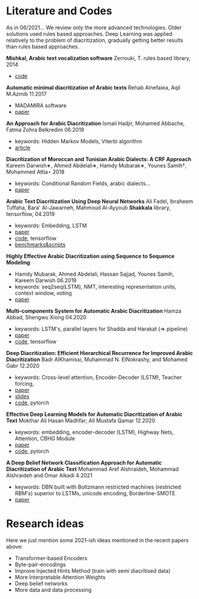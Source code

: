 # Literature and Codes 
As in 06/2021... We review only the more advanced technologies. 
Older solutions used rules based approaches.
Deep Learning was applied relatively to the problem of diacritization, gradually getting better results than rules based approaches.

**Mishkal, Arabic text vocalization software**
Zerrouki, T.
 rules based library, 2014
 * [code](https://github.com/linuxscout/mishkal)

**Automatic minimal diacritization of Arabic texts**
Rehab Alnefaiea, Aqil M.Azmib
11.2017
* MADAMIRA software
* [paper](https://www.sciencedirect.com/science/article/pii/S1877050917321634)

**An Approach for Arabic Diacritization**
 Ismail Hadjir, Mohamed Abbache, Fatma Zohra Belkredim
06.2019
* keywords: Hidden Markov Models, Viterbi algorithm
* [article](https://link.springer.com/chapter/10.1007/978-3-030-23281-8_29)

**Diacritization of Moroccan and Tunisian Arabic Dialects: A CRF Approach**
Kareem Darwish∗, Ahmed Abdelali∗, Hamdy Mubarak∗, Younes Samih†, Mohammed Attia⋆
2018
* keywords: Conditional Random Fields, arabic dialects...
* [paper](http://lrec-conf.org/workshops/lrec2018/W30/pdf/20_W30.pdf)

**Arabic Text Diacritization Using Deep Neural Networks**
Ali Fadel, Ibraheem Tuffaha, Bara' Al-Jawarneh, Mahmoud Al-Ayyoub
**Shakkala** library, tensorflow,  04.2019
* keywords: Embedding, LSTM
*  [paper](https://arxiv.org/abs/1905.01965)
*  [code](https://github.com/Barqawiz/Shakkala), tensorflow
* [benchmarks&scripts](https://github.com/AliOsm/arabic-text-diacritization)

**Highly Effective Arabic Diacritization using Sequence to Sequence Modeling**
* Hamdy Mubarak, Ahmed Abdelali, Hassan Sajjad, Younes Samih, Kareem Darwish
06.2019
* keywords: seq2seq(LSTM), NMT, interesting representation units, context window, voting
* [paper](https://www.aclweb.org/anthology/N19-1248.pdf)

**Multi-components System for Automatic Arabic Diacritization**
Hamza Abbad, Shengwu Xiong
04.2020
* keywords: LSTM's, parallel layers for Shadda and Harakat (⇒ pipeline)
* [paper](https://paperswithcode.com/paper/multi-components-system-for-automatic-arabic)
* [code](https://github.com/Hamza5/Pipeline-diacritizer), tensorflow

**Deep Diacritization: Efficient Hierarchical Recurrence for Improved Arabic Diacritization**
Badr AlKhamissi, Muhammad N. ElNokrashy, and Mohamed Gabr
12.2020
* keywords: Cross-level attention, Encoder-Decoder (LSTM), Teacher forcing,
* [paper](https://www.aclweb.org/anthology/2020.wanlp-1.4.pdf)
* [slides](https://drive.google.com/file/d/1GzXRIddVeJRCge74QaRC67M1I-pAoGV3/view)
* [code](https://github.com/BKHMSI/deep-diacritization), pytorch

**Effective Deep Learning Models for Automatic Diacritization of Arabic Text**
Mokthar Ali Hasan Madhfar; Ali Mustafa Qamar
12.2020
* keywords: embedding, encoder-decoder (LSTM), Highway Nets, Attention, CBHG Module
* [paper](https://paperswithcode.com/paper/effective-deep-learning-models-for-automatic)
* [code](https://github.com/almodhfer/Arabic_Diacritization), pytorch

**A Deep Belief Network Classification Approach for Automatic Diacritization of Arabic Text**
Mohammad Aref Alshraideh, Mohammad Alshraideh and Omar Alkadi
4.2021
* keywords: DBN built with Boltzmann restricted machines (restricted RBM's) superior to LSTMs, unicode encoding, Borderline-SMOTE  
* [paper](https://www.researchgate.net/publication/352226815_A_Deep_Belief_Network_Classification_Approach_for_Automatic_Diacritization_of_Arabic_Text)


# Research ideas
Here we just mention some 2021-ish ideas mentioned in the recent papers above:
* Transformer-based Encoders
* Byte-pair-encodings
* Improve Injected Hints Method (train with semi diacritised data)
* More Interpretable Attention Weights
* Deep belief networks
* More data and data processing

